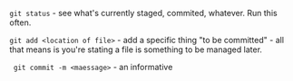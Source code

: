 `git status` - see what's currently staged, commited, whatever. Run this often.

`git add <location of file>` - add a specific thing "to be committed" - all that means is you're stating a file is something to be managed later.

` git commit -m <maessage>` - an informative 